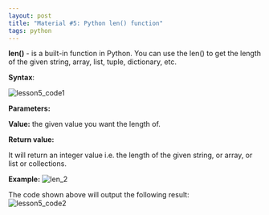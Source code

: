 ```yaml
---
layout: post
title: "Material #5: Python len() function"
tags: python
---
```

**len()** - is a built-in function in Python. You can use the len() to get the length of the given string, array, list, tuple, dictionary, etc.

**Syntax**:

![lesson5_code1](https://user-images.githubusercontent.com/22170799/113644564-b7044e80-968d-11eb-8f68-66f80ca5f28b.png)

**Parameters:**

**Value:** the given value you want the length of.

**Return value:**

It will return an integer value i.e. the length of the given string, or array, or list or collections.

**Example:**
![len_2](https://user-images.githubusercontent.com/22170799/113642081-b1a40580-9687-11eb-9cde-79f10c0e1360.png)

The code shown above will output the following result:\
![lesson5_code2](https://user-images.githubusercontent.com/22170799/113644605-cdaaa580-968d-11eb-9e5c-b431e5e52955.png)
